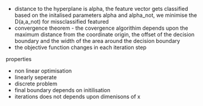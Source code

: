 - distance to the hyperplane is alpha, the feature vector gets classified based on the initalised parameters alpha and alpha_not, we minimise the D(a,a_not) for missclassified featured
- convergence theorem - the covergence algorithim depends upon the maximum distance from the coordinate origin, the offset of the decision boundary and the width of the area around the decision boundary
- the objective function changes in each iteration step

properties
- non linear optimisation
- linearly seperate
- discrete problem
- final boundary depends on initilisation
- iterations does not depends upon dimenisons of x
